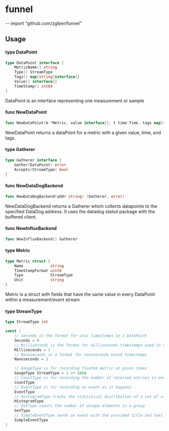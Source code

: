 # funnel
--
    import "github.com/zgiber/funnel"


## Usage

#### type DataPoint

```go
type DataPoint interface {
	MetricName() string
	Type() StreamType
	Tags() map[string]interface{}
	Value() interface{}
	TimeStamp() int64
}
```

DataPoint is an interface representing one measurement or sample

#### func  NewDataPoint

```go
func NewDataPoint(m *Metric, value interface{}, t time.Time, tags map[string]interface{}) DataPoint
```
NewDataPoint returns a dataPoint for a metric with a given value, time, and
tags.

#### type Gatherer

```go
type Gatherer interface {
	Gather(DataPoint) error
	Accepts(StreamType) bool
}
```


#### func  NewDataDogBackend

```go
func NewDataDogBackend(addr string) (Gatherer, error)
```
NewDataDogBackend returns a Gatherer which collects datapoints to the specified
DataDog address. It uses the datadog statsd package with the buffered client.

#### func  NewInfluxBackend

```go
func NewInfluxBackend() Gatherer
```

#### type Metric

```go
type Metric struct {
	Name            string
	TimeStampFormat uint8
	Type            StreamType
	Unit            string
}
```

Metric is a struct with fields that have the same value in every DataPoint
within a measurement/event stream

#### type StreamType

```go
type StreamType int
```


```go
const (
	// Seconds is the format for unix timestamps in a DataPoint
	Seconds = 0
	// Milliseconds is the format for milliseconds timestamps used in certain databases
	Milliseconds = 1
	// Nanoseconds is a format for nanoseconds based timestamps
	Nanoseconds = 2

	// GaugeType is for recording float64 metric at given times
	GaugeType StreamType = 1 << iota
	// CountType is for recording the number of received entries in one second
	CountType
	// EventType is for recording an event as it happens
	EventType
	// HistogramType tracks the statistical distribution of a set of values
	HistogramType
	// SetType counts the number of unique elements in a group
	SetType
	// SimpleEventType sends an event with the provided title and text
	SimpleEventType
)
```
